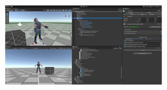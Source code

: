 ![alt text](https://github.com/iwan1234554321/notteam_characterskinsystem/blob/main/CreationCharacter07.png)
